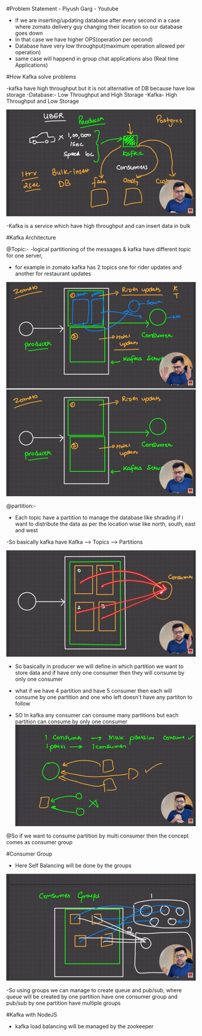 #Problem Statement - Piyush Garg - Youtube

- If we are inserting/updating database after every second in a case where zomato delivery guy changing their location so our database goes down
- In that case we have higher OPS(operation per second)
- Database have very low throughput(maximum operation allowed per operation)
- same case will happend in group chat applications also (Real time Applications)

#How Kafka solve problems

-kafka have high throughput but it is not alternative of DB because have low storage
-Database:- Low Throughput and High Storage
-Kafka- High Throughput and Low Storage

![Kafka working](<Screenshot (59).png>)

-Kafka is a service which have high throughput and can insert data in bulk

#Kafka Architecture

@Topic:-
-logical partitioning of the messages & kafka have different topic for one server,

- for example in zomato kafka has 2 topics one for rider updates and another for restaurant updates

![kafka](<Screenshot (61).png>) ![kafka](<Screenshot (60).png>)

@partition:-

- Each topic have a partition to manage the database like shrading if i want to distribute the data as per the location wise like north, south, east and west

-So basically kafka have
Kafka --> Topics --> Partitions

![Main Architect](<Screenshot (62).png>)

- So basically in producer we will define in which partition we want to store data and if have only one consumer then they will consume by only one consumer
- what if we have 4 partition and have 5 consumer then each will consume by one partition and one who left doesn't have any partiton to follow

- SO In kafka any consumer can consume many partitions but each partition can consume by only one consumer
  ![consumer-architect](<Screenshot (64).png>)

@So if we want to consume partition by multi consumer then the concept comes as consumer group

#Consumer Group

- Here Self Balancing will be done by the groups

![consumer_group](<Screenshot (65).png>)

-So using groups we can manage to create queue and pub/sub, where queue will be created by one partition have one consumer group and pub/sub by one partition have multiple groups

#Kafka with NodeJS

- kafka load balancing will be managed by the zookeeper
